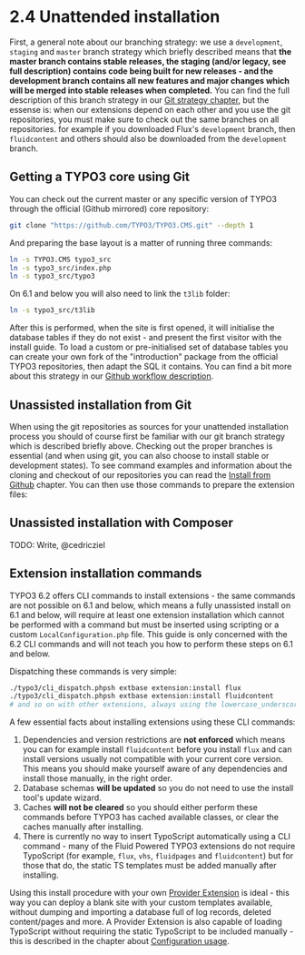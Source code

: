 2.4 Unattended installation
===========================

First, a general note about our branching strategy: we use a `development`, `staging` and `master` branch strategy which briefly
described means that __the master branch contains stable releases, the staging (and/or legacy, see full description) contains code
being built for new releases - and the development branch contains all new features and major changes which will be merged into
stable releases when completed.__ You can find the full description of this branch strategy in our
[Git strategy chapter](../5.Appendix/5.3.GitWorkflow.md), but the essense is: when our extensions depend on each other and you
use the git repositories, you must make sure to check out the same branches on all repositories. for example if you downloaded
Flux's `development` branch, then `fluidcontent` and others should also be downloaded from the `development` branch.

## Getting a TYPO3 core using Git

You can check out the current master or any specific version of TYPO3 through the official (Github mirrored) core repository:

```bash
git clone "https://github.com/TYPO3/TYPO3.CMS.git" --depth 1
```

And preparing the base layout is a matter of running three commands:

```bash
ln -s TYPO3.CMS typo3_src
ln -s typo3_src/index.php
ln -s typo3_src/typo3
```

On 6.1 and below you will also need to link the `t3lib` folder:

```bash
ln -s typo3_src/t3lib
```

After this is performed, when the site is first opened, it will initialise the database tables if they do not exist - and present
the first visitor with the install guide. To load a custom or pre-initialised set of database tables you can create your own fork
of the "introduction" package from the official TYPO3 repositories, then adapt the SQL it contains. You can find a bit more about
this strategy in our [Github workflow description](../5.2.Gitworkflow).

## Unassisted installation from Git

When using the git repositories as sources for your unattended installation process you should of course first be familiar with
our git branch strategy which is described briefly above. Checking out the proper branches is essential (and when using git, you
can also choose to install stable or development states). To see command examples and information about the cloning and checkout
of our repositories you can read the [Install from Github](2.1.InstallFromGithub.md) chapter. You can then use those commands to
prepare the extension files:

## Unassisted installation with Composer

TODO: Write, @cedricziel

## Extension installation commands

TYPO3 6.2 offers CLI commands to install extensions - the same commands are not possible on 6.1 and below, which means a fully
unassisted install on 6.1 and below, will require at least one extension installation which cannot be performed with a command but
must be inserted using scripting or a custom `LocalConfiguration.php` file. This guide is only concerned with the 6.2 CLI commands
and will not teach you how to perform these steps on 6.1 and below.

Dispatching these commands is very simple:

```bash
./typo3/cli_dispatch.phpsh extbase extension:install flux
./typo3/cli_dispatch.phpsh extbase extension:install fluidcontent
# and so on with other extensions, always using the lowercase_underscored name
```

A few essential facts about installing extensions using these CLI commands:

1. Dependencies and version restrictions are **not enforced** which means you can for example install `fluidcontent` before you
   install `flux` and can install versions usually not compatible with your current core version. This means you should make
   yourself aware of any dependencies and install those manually, in the right order.
2. Database schemas **will be updated** so you do not need to use the install tool's update wizard.
3. Caches **will not be cleared** so you should either perform these commands before TYPO3 has cached available classes, or clear
   the caches manually after installing.
4. There is currently no way to insert TypoScript automatically using a CLI command - many of the Fluid Powered TYPO3 extensions
   do not require TypoScript (for example, `flux`, `vhs`, `fluidpages` and `fluidcontent`) but for those that do, the static TS
   templates must be added manually after installing.

Using this install procedure with your own [Provider Extension](../1.Introduction/1.1.ExtensionBasedStorage.md) is ideal - this
way you can deploy a blank site with your custom templates available, without dumping and importing a database full of log
records, deleted content/pages and more. A Provider Extension is also capable of loading TypoScript without requiring the static
TypoScript to be included manually - this is described in the chapter about [Configuration usage](../1.Introduction/1.4.ConfigurationUsage.md).
